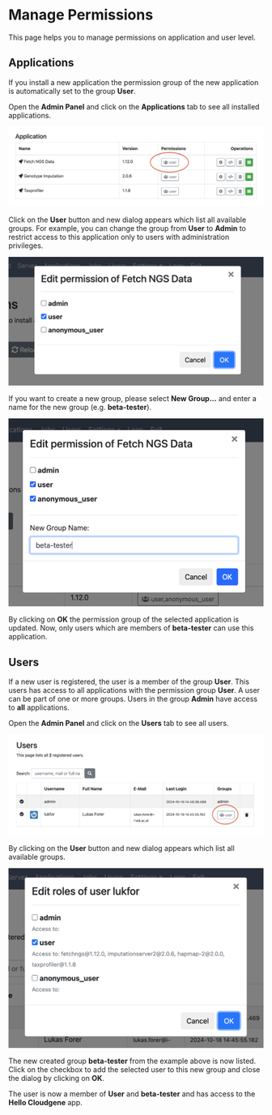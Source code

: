 # Manage Permissions

This page helps you to manage permissions on application and user level.

## Applications

If you install a new application the permission group of the new application is automatically set to the group **User**.

Open the **Admin Panel** and click on the **Applications** tab to see all installed applications.

<div class="screenshot">
<img src="../../images/screenshots/apps-permission-button.png">
</div>

Click on the **User** button and new dialog appears which list all available groups. For example, you can change the group from **User** to **Admin** to restrict access to this application only to users with administration privileges.

<img src="../../images/screenshots/app-permissions-admin.png">

If you want to create a new group, please select **New Group...** and enter a name for the new group (e.g. **beta-tester**).

<img src="../../images/screenshots/app-permissions.png">

By clicking on **OK** the permission group of the selected application is updated. Now, only users which are members of **beta-tester** can use this application.

## Users

If a new user is registered, the user is a member of the group **User**. This users has access to all applications with the permission group **User**. A user can be part of one or more groups. Users in the group **Admin** have access to **all** applications.

Open the **Admin Panel** and click on the **Users** tab to see all users.

<div class="screenshot">
<img src="../../images/screenshots/users.png">
</div>

By clicking on the **User** button and new dialog appears which list all available groups.

<img src="../../images/screenshots/user-permissions.png">

The new created group **beta-tester** from the example above is now listed. Click on the checkbox to add the selected user to this new group and close the dialog by clicking on **OK**.

The user is now a member of **User** and **beta-tester** and has access to the **Hello Cloudgene** app.
